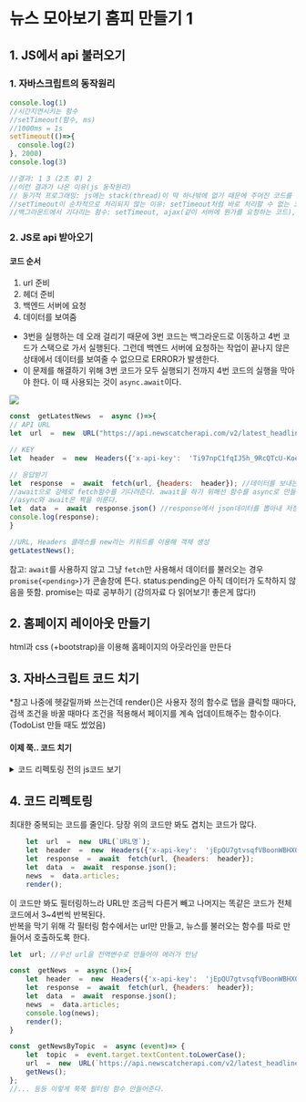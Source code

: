 # 뉴스 모아보기 홈피 만들기 1
## 1. JS에서 api 불러오기
### 1. 자바스크립트의 동작원리
```js
console.log(1)
//시간지연시키는 함수
//setTimeout(함수, ms)
//1000ms = 1s
setTimeout(()=>{
  console.log(2)
}, 2000)
console.log(3)

//결과: 1 3 (2초 후) 2
//이런 결과가 나온 이유(js 동작원리)
// 동기적 프로그래밍: js에는 stack(thread)이 딱 하나밖에 없기 때문에 주어진 코드를 순차적으로 처리한다
//setTimeout이 순차적으로 처리되지 않는 이유: setTimeout처럼 바로 처리할 수 없는 코드는 대기실(web api->백그라운드)에 잠깐 보내놓음. 그리고 2초(사용자 설정에 따라 달라지긴 함)가 지나면 인자로 받은 함수(이 경우 console.log(2))를 바로 stack으로 보내지는 못하고 que로 보냄. 그리고 stack이 바쁜지 안바쁜지 체크하고 있다가 바쁘지 않을 때 console.log(2)를 스택으로 보내고, stack은 console.log(2)를 처리하게 됨.
//백그라운드에서 기다리는 함수: setTimeout, ajax(같이 서버에 뭔가를 요청하는 코드), eventListener(사용자가 event를 실행할때까지 기다려야 함) 등 실행하는데 시간이 오래 걸리는 애들
```

### 2. JS로 api 받아오기
#### 코드 순서
1. url 준비
2. 헤더 준비
3. 백엔드 서버에 요청
4. 데이터를 보여줌
- 3번을 실행하는 데 오래 걸리기 때문에 3번 코드는 백그라운드로 이동하고 4번 코드가 스택으로 가서 실행된다. 그런데 백엔드 서버에 요청하는 작업이 끝나지 않은 상태에서 데이터를 보여줄 수 없으므로 ERROR가 발생한다.
- 이 문제를 해결하기 위해 3번 코드가 모두 실행되기 전까지 4번 코드의 실행을 막아야 한다. 이 때 사용되는 것이 `async.await`이다.    
<img src = "https://i.esdrop.com/d/f/Hn3cQpRVXY/luCKZrsZRE.gif">   
    
```js
const  getLatestNews  =  async ()=>{
// API URL
let  url  =  new  URL("https://api.newscatcherapi.com/v2/latest_headlines?countries=KR&topic=politics&page_size=10");

// KEY
let  header  =  new  Headers({'x-api-key':  'Ti97npC1fqIJ5h_9RcQTcU-Koe4A0Sus3gi2kZmzCD4'});

// 응답받기
let  response  =  await  fetch(url, {headers:  header}); //데이터를 보내는 함수: ajax, axios, fetch
//await으로 강제로 fetch함수를 기다려준다. await을 하기 위해선 함수를 async로 만들어줘야함(이 함수에서 비동기처리를 할 것임을 알려주는 것)
//async와 await은 짝을 이룬다. 
let  data  =  await  response.json() //response에서 json데이터를 뽑아내 저장한다. 이것도 시간이 많이 걸리는 작업이기 때문에 await을 걸어준다.
console.log(response);
}

//URL, Headers 클래스를 new라는 키워드를 이용해 객체 생성
getLatestNews();
```    

참고: `await`를 사용하지 않고 그냥 `fetch`만 사용해서 데이터를 불러오는 경우 `promise{<pending>}`가 콘솔창에 뜬다. status:pending은 아직 데이터가 도착하지 않음을 뜻함. promise는 따로 공부하기 (강의자료 다 읽어보기! 좋은게 많다!)

## 2. 홈페이지 레이아웃 만들기

html과 css (+bootstrap)을 이용해 홈페이지의 아웃라인을 만든다

## 3. 자바스크립트 코드 치기
*참고
나중에 헷갈릴까봐 쓰는건데 render()은 사용자 정의 함수로 탭을 클릭할 때마다, 검색 조건을 바꿀 때마다 조건을 적용해서 페이지를 계속 업데이트해주는 함수이다. (TodoList 만들 때도 썼었음)

#### 이제 쭉.. 코드 치기
<details>
<summary>코드 리펙토링 전의 js코드 보기</summary>  

```js
let  news  = [];
let  menus  =  document.querySelectorAll(".menus button"); 

menus.forEach(menu  =>  menu.addEventListener("click", (event)=>getNewsByTopic(event)));
let  searchButton  =  document.getElementById("search-button");

//1단계: 데이터 불러오기
const  getLatestNews  =  async ()=>{
	let  url  =  new  URL("https://api.newscatcherapi.com/v2/latest_headlines?countries=KR&page_size=10");
	let  header  =  new  Headers({'x-api-key':  'jEpQU7gtvsqfVBoonWBHX04JV7X59OuC9rncN4F8cK4'});
	let  response  =  await  fetch(url, {headers:  header}); 
	let  data  =  await  response.json(); 
	news  =  data.articles;
	render();
}; 
getLatestNews();

// 3단계: 카테고리 버튼 누르면 필터링할 수 있게 하자
const  getNewsByTopic  =  async (event)=> {
	let  topic  =  event.target.textContent.toLowerCase() let  url  =  new  URL(`https://api.newscatcherapi.com/v2/latest_headlines?countries=KR&page_size=10&topic=${topic}`)
	let  header  =  new  Headers({'x-api-key':  'jEpQU7gtvsqfVBoonWBHX04JV7X59OuC9rncN4F8cK4'});
	let  response  =  await  fetch(url, {headers:  header});
	let  data  =  await  response.json();
	news  =  data.articles;
	render();
}

// 4단계: 키워드 검색창과 버튼을 만들자
const  getNewsByKeyword  =  async()=>{
	let  keyword  =  document.getElementById("search-input").value;
	let  url  =  new  URL(`https://api.newscatcherapi.com/v2/search?q=${keyword}&page_size=10&countries=KR`);
	let  header  =  new  Headers({'x-api-key':  'jEpQU7gtvsqfVBoonWBHX04JV7X59OuC9rncN4F8cK4'});
	let  response  =  await  fetch(url, {headers:  header});
	let  data  =  await  response.json();
	news  =  data.articles;
	render();
};
searchButton.addEventListener("click", getNewsByKeyword); 

// 2단계: 가져온 데이터를 홈페이지에서 보여주기 - render()
const  render  = ()=>{
	let  newsHTML  =  "";
	newsHTML  =  news.map((item)=>{
	return  `<div class="row news">
		<div class="col-lg-4">
			<img class = "news-img-size" src ="${item.media}">
		</div>
		<div class="col-lg-8">
			<h2>
				${item.title}
			</h2>
			<p>
				${item.summary}
			</p>
			<div>
				${item.rights} * ${item.published_date}
			</div>
		</div>
	</div>`;
}).join('');

document.getElementById("news-board").innerHTML  =  newsHTML;
}
```
</details>

## 4. 코드 리펙토링
최대한 중복되는 코드를 줄인다. 당장 위의 코드만 봐도 겹치는 코드가 많다.   
```js
	let  url  =  new  URL(`URL명`);
	let  header  =  new  Headers({'x-api-key':  'jEpQU7gtvsqfVBoonWBHX04JV7X59OuC9rncN4F8cK4'});
	let  response  =  await  fetch(url, {headers:  header});
	let  data  =  await  response.json();
	news  =  data.articles;
	render();
```
이 코드만 봐도 필터링하느라 URL만 조금씩 다른거 빼고 나머지는 똑같은 코드가 전체 코드에서 3~4번씩 반복된다.    
반복을 막기 위해 각 필터링 함수에서는 url만 만들고, 뉴스를 불러오는 함수를 따로 만들어서 호출하도록 한다.
```js
let  url; //우선 url을 전역변수로 만들어야 에러가 안남

const  getNews  =  async ()=>{
	let  header  =  new  Headers({'x-api-key':  'jEpQU7gtvsqfVBoonWBHX04JV7X59OuC9rncN4F8cK4'});
	let  response  =  await  fetch(url, {headers:  header});
	let  data  =  await  response.json();  
	news  =  data.articles; 
	console.log(news);
	render();
}

const  getNewsByTopic  =  async (event)=> {
	let  topic  =  event.target.textContent.toLowerCase();
	url  =  new  URL(`https://api.newscatcherapi.com/v2/latest_headlines?countries=KR&page_size=10&topic=${topic}`);
	getNews();
};
//... 등등 이렇게 쭉쭉 필터링 함수 만들어준다. 
```
